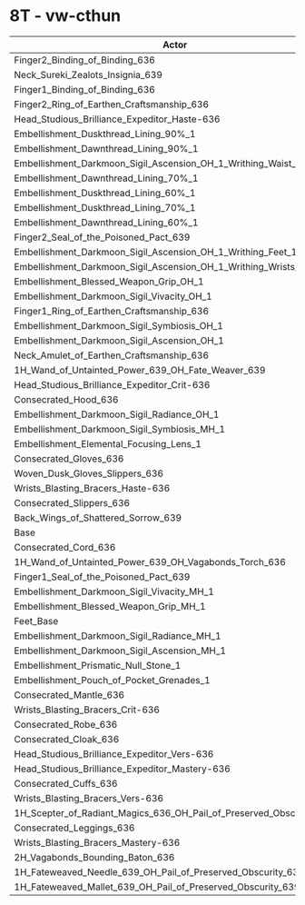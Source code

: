 # 8T - vw-cthun
| Actor | DPS | Increase |
|---|:---:|:---:|
|Finger2_Binding_of_Binding_636|5587946|1.73%|
|Neck_Sureki_Zealots_Insignia_639|5569763|1.39%|
|Finger1_Binding_of_Binding_636|5555003|1.13%|
|Finger2_Ring_of_Earthen_Craftsmanship_636|5541100|0.87%|
|Head_Studious_Brilliance_Expeditor_Haste-636|5531819|0.70%|
|Embellishment_Duskthread_Lining_90%_1|5530799|0.69%|
|Embellishment_Dawnthread_Lining_90%_1|5529469|0.66%|
|Embellishment_Darkmoon_Sigil_Ascension_OH_1_Writhing_Waist_1|5526142|0.60%|
|Embellishment_Dawnthread_Lining_70%_1|5523705|0.56%|
|Embellishment_Duskthread_Lining_60%_1|5523487|0.55%|
|Embellishment_Duskthread_Lining_70%_1|5523480|0.55%|
|Embellishment_Dawnthread_Lining_60%_1|5522270|0.53%|
|Finger2_Seal_of_the_Poisoned_Pact_639|5521758|0.52%|
|Embellishment_Darkmoon_Sigil_Ascension_OH_1_Writhing_Feet_1|5518978|0.47%|
|Embellishment_Darkmoon_Sigil_Ascension_OH_1_Writhing_Wrists_1|5517647|0.45%|
|Embellishment_Blessed_Weapon_Grip_OH_1|5513541|0.37%|
|Embellishment_Darkmoon_Sigil_Vivacity_OH_1|5512120|0.35%|
|Finger1_Ring_of_Earthen_Craftsmanship_636|5511638|0.34%|
|Embellishment_Darkmoon_Sigil_Symbiosis_OH_1|5509924|0.31%|
|Embellishment_Darkmoon_Sigil_Ascension_OH_1|5507955|0.27%|
|Neck_Amulet_of_Earthen_Craftsmanship_636|5506135|0.24%|
|1H_Wand_of_Untainted_Power_639_OH_Fate_Weaver_639|5505163|0.22%|
|Head_Studious_Brilliance_Expeditor_Crit-636|5503152|0.18%|
|Consecrated_Hood_636|5501345|0.15%|
|Embellishment_Darkmoon_Sigil_Radiance_OH_1|5500184|0.13%|
|Embellishment_Darkmoon_Sigil_Symbiosis_MH_1|5499939|0.12%|
|Embellishment_Elemental_Focusing_Lens_1|5499655|0.12%|
|Consecrated_Gloves_636|5497049|0.07%|
|Woven_Dusk_Gloves_Slippers_636|5495436|0.04%|
|Wrists_Blasting_Bracers_Haste-636|5494643|0.03%|
|Consecrated_Slippers_636|5494619|0.03%|
|Back_Wings_of_Shattered_Sorrow_639|5493384|0.00%|
|Base|5493151|0.00%|
|Consecrated_Cord_636|5491934|-0.02%|
|1H_Wand_of_Untainted_Power_639_OH_Vagabonds_Torch_636|5491556|-0.03%|
|Finger1_Seal_of_the_Poisoned_Pact_639|5491434|-0.03%|
|Embellishment_Darkmoon_Sigil_Vivacity_MH_1|5490235|-0.05%|
|Embellishment_Blessed_Weapon_Grip_MH_1|5489931|-0.06%|
|Feet_Base|5489663|-0.06%|
|Embellishment_Darkmoon_Sigil_Radiance_MH_1|5488647|-0.08%|
|Embellishment_Darkmoon_Sigil_Ascension_MH_1|5488052|-0.09%|
|Embellishment_Prismatic_Null_Stone_1|5487319|-0.11%|
|Embellishment_Pouch_of_Pocket_Grenades_1|5486952|-0.11%|
|Consecrated_Mantle_636|5486458|-0.12%|
|Wrists_Blasting_Bracers_Crit-636|5486277|-0.13%|
|Consecrated_Robe_636|5486245|-0.13%|
|Consecrated_Cloak_636|5486222|-0.13%|
|Head_Studious_Brilliance_Expeditor_Vers-636|5485268|-0.14%|
|Head_Studious_Brilliance_Expeditor_Mastery-636|5483498|-0.18%|
|Consecrated_Cuffs_636|5482874|-0.19%|
|Wrists_Blasting_Bracers_Vers-636|5480826|-0.22%|
|1H_Scepter_of_Radiant_Magics_636_OH_Pail_of_Preserved_Obscurity_639|5477664|-0.28%|
|Consecrated_Leggings_636|5475383|-0.32%|
|Wrists_Blasting_Bracers_Mastery-636|5470948|-0.40%|
|2H_Vagabonds_Bounding_Baton_636|5461949|-0.57%|
|1H_Fateweaved_Needle_639_OH_Pail_of_Preserved_Obscurity_639|5450028|-0.79%|
|1H_Fateweaved_Mallet_639_OH_Pail_of_Preserved_Obscurity_639|5450009|-0.79%|
